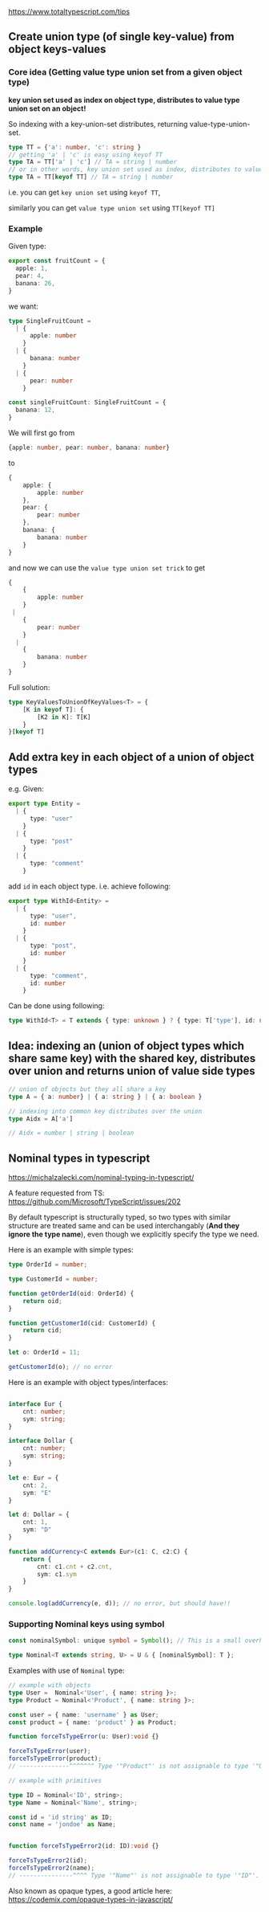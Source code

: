 https://www.totaltypescript.com/tips

## Create union type (of single key-value) from object keys-values


### Core idea (Getting value type union set from a given object type)

**key union set used as index on object type, distributes to value type union set on an object!**

So indexing with a key-union-set distributes, returning value-type-union-set.

```ts
type TT = {'a': number, 'c': string }
// getting 'a' | 'c' is easy using keyof TT
type TA = TT['a' | 'c'] // TA = string | number
// or in other words, key union set used as index, distributes to value type union set on an object!
type TA = TT[keyof TT] // TA = string | number
```

i.e. you can get `key union set` using `keyof TT`,

similarly you can get `value type union set` using `TT[keyof TT]`

### Example

Given type:
```ts
export const fruitCount = {
  apple: 1,
  pear: 4,
  banana: 26,
}
```
we want:
```ts
type SingleFruitCount =
  | {
      apple: number
    }
  | {
      banana: number
    }
  | {
      pear: number
    }

const singleFruitCount: SingleFruitCount = {
  banana: 12,
}
```

We will first go from 
```ts
{apple: number, pear: number, banana: number}
```
to 
```ts
{
    apple: {
        apple: number
    },
    pear: {
        pear: number
    },
    banana: {
        banana: number
    }
}
```
and now we can use the `value type union set trick` to get
```ts
{
    {
        apple: number
    }
 |
    {
        pear: number
    }
  |
    {
        banana: number
    }
}
```
Full solution:
```ts
type KeyValuesToUnionOfKeyValues<T> = {
    [K in keyof T]: {
        [K2 in K]: T[K]
    }
}[keyof T]
```


## Add extra key in each object of a union of object types

e.g.
Given:
```ts
export type Entity =
  | {
      type: "user"
    }
  | {
      type: "post"
    }
  | {
      type: "comment"
    }
```
add `id` in each object type.
i.e. achieve following:
```ts
export type WithId<Entity> =
  | {
      type: "user",
      id: number
    }
  | {
      type: "post",
      id: number
    }
  | {
      type: "comment",
      id: number
    }

```

Can be done using following:
```ts
type WithId<T> = T extends { type: unknown } ? { type: T['type'], id: number} : never 
```


## Idea: indexing an (union of object types which share same key) with the shared key, distributes over union  and returns union of value side types

```ts
// union of objects but they all share a key
type A = { a: number} | { a: string } | { a: boolean }

// indexing into common key distributes over the union
type Aidx = A['a']

// Aidx = number | string | boolean
```

## Nominal types in typescript

https://michalzalecki.com/nominal-typing-in-typescript/

A feature requested from TS: https://github.com/Microsoft/TypeScript/issues/202

By default typescript is structurally typed, 
so two types with similar structure are treated same and can be used interchangably (**And they ignore the type name**), 
even though we explicitly specify the type we need.

Here is an example with simple types:
```ts
type OrderId = number;

type CustomerId = number;

function getOrderId(oid: OrderId) {
    return oid;
}

function getCustomerId(cid: CustomerId) {
    return cid;
}

let o: OrderId = 11;

getCustomerId(o); // no error
```

Here is an example with object types/interfaces:
```ts

interface Eur {
    cnt: number;
    sym: string;
}

interface Dollar {
    cnt: number;
    sym: string;
}

let e: Eur = {
    cnt: 2,
    sym: "E"
}

let d: Dollar = {
    cnt: 1,
    sym: "D"
}

function addCurrency<C extends Eur>(c1: C, c2:C) {
    return {
        cnt: c1.cnt + c2.cnt,
        sym: c1.sym
    }
}

console.log(addCurrency(e, d)); // no error, but should have!!
```

### Supporting Nominal keys using symbol

```ts
const nominalSymbol: unique symbol = Symbol(); // This is a small overhead in the JS output

type Nominal<T extends string, U> = U & { [nominalSymbol]: T };
```

Examples with use of `Nominal` type:
```ts
// example with objects
type User =  Nominal<'User', { name: string }>;
type Product = Nominal<'Product', { name: string }>;

const user = { name: 'username' } as User;
const product = { name: 'product' } as Product;

function forceTsTypeError(u: User):void {}

forceTsTypeError(user);
forceTsTypeError(product);
// --------------^^^^^^^ Type '"Product"' is not assignable to type '"User"'.

// example with primitives

type ID = Nominal<'ID', string>;
type Name = Nominal<'Name', string>;

const id = 'id string' as ID;
const name = 'jondoe' as Name;


function forceTsTypeError2(id: ID):void {}

forceTsTypeError2(id);
forceTsTypeError2(name);
// ---------------^^^^ Type '"Name"' is not assignable to type '"ID"'.

```

Also known as opaque types, 
a good article here: https://codemix.com/opaque-types-in-javascript/

